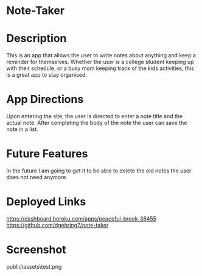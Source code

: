 # Note-Taker

# Description
This is an app that allows the user to write notes about anything and keep a reminder for themselves.
Whether the user is a college student keeping up with their schedule, or a busy mom keeping track of the kids activities, this is a great app to stay organised.

# App Directions
Upon entering the site, the user is directed to enter a note title and the actual note. After completing the body of the note the user can save the note in a list.

# Future Features
In the future I am going to get it to be able to delete the old notes the user does not need anymore.

# Deployed Links
https://dashboard.heroku.com/apps/peaceful-brook-38455
https://github.com/dgehring7/note-taker

# Screenshot
public\assets\test.png
